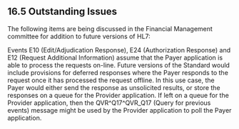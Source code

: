 ## 16.5 Outstanding Issues

The following items are being discussed in the Financial Management committee for addition to future versions of HL7:

Events E10 (Edit/Adjudication Response), E24 (Authorization Response) and E12 (Request Additional Information) assume that the Payer application is able to process the requests on-line. Future versions of the Standard would include provisions for deferred responses where the Payer responds to the request once it has processed the request offline. In this use case, the Payer would either send the response as unsolicited results, or store the responses on a queue for the Provider application. If left on a queue for the Provider application, then the QVR^Q17^QVR_Q17 (Query for previous events) message might be used by the Provider application to poll the Payer application.
